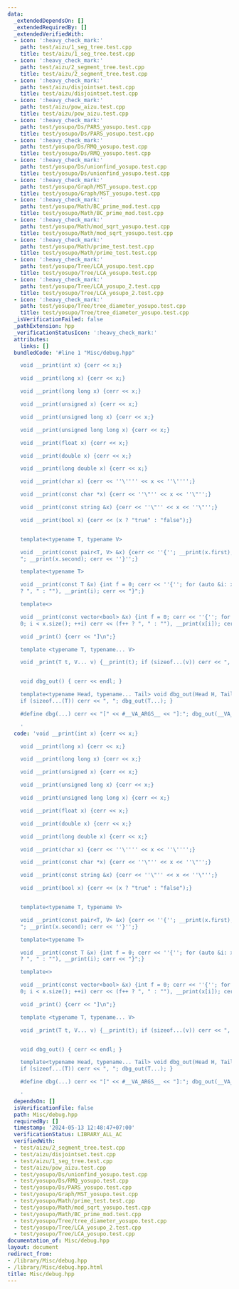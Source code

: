 ```yaml
---
data:
  _extendedDependsOn: []
  _extendedRequiredBy: []
  _extendedVerifiedWith:
  - icon: ':heavy_check_mark:'
    path: test/aizu/1_seg_tree.test.cpp
    title: test/aizu/1_seg_tree.test.cpp
  - icon: ':heavy_check_mark:'
    path: test/aizu/2_segment_tree.test.cpp
    title: test/aizu/2_segment_tree.test.cpp
  - icon: ':heavy_check_mark:'
    path: test/aizu/disjointset.test.cpp
    title: test/aizu/disjointset.test.cpp
  - icon: ':heavy_check_mark:'
    path: test/aizu/pow_aizu.test.cpp
    title: test/aizu/pow_aizu.test.cpp
  - icon: ':heavy_check_mark:'
    path: test/yosupo/Ds/PARS_yosupo.test.cpp
    title: test/yosupo/Ds/PARS_yosupo.test.cpp
  - icon: ':heavy_check_mark:'
    path: test/yosupo/Ds/RMQ_yosupo.test.cpp
    title: test/yosupo/Ds/RMQ_yosupo.test.cpp
  - icon: ':heavy_check_mark:'
    path: test/yosupo/Ds/unionfind_yosupo.test.cpp
    title: test/yosupo/Ds/unionfind_yosupo.test.cpp
  - icon: ':heavy_check_mark:'
    path: test/yosupo/Graph/MST_yosupo.test.cpp
    title: test/yosupo/Graph/MST_yosupo.test.cpp
  - icon: ':heavy_check_mark:'
    path: test/yosupo/Math/BC_prime_mod.test.cpp
    title: test/yosupo/Math/BC_prime_mod.test.cpp
  - icon: ':heavy_check_mark:'
    path: test/yosupo/Math/mod_sqrt_yosupo.test.cpp
    title: test/yosupo/Math/mod_sqrt_yosupo.test.cpp
  - icon: ':heavy_check_mark:'
    path: test/yosupo/Math/prime_test.test.cpp
    title: test/yosupo/Math/prime_test.test.cpp
  - icon: ':heavy_check_mark:'
    path: test/yosupo/Tree/LCA_yosupo.test.cpp
    title: test/yosupo/Tree/LCA_yosupo.test.cpp
  - icon: ':heavy_check_mark:'
    path: test/yosupo/Tree/LCA_yosupo_2.test.cpp
    title: test/yosupo/Tree/LCA_yosupo_2.test.cpp
  - icon: ':heavy_check_mark:'
    path: test/yosupo/Tree/tree_diameter_yosupo.test.cpp
    title: test/yosupo/Tree/tree_diameter_yosupo.test.cpp
  _isVerificationFailed: false
  _pathExtension: hpp
  _verificationStatusIcon: ':heavy_check_mark:'
  attributes:
    links: []
  bundledCode: '#line 1 "Misc/debug.hpp"

    void __print(int x) {cerr << x;}

    void __print(long x) {cerr << x;}

    void __print(long long x) {cerr << x;}

    void __print(unsigned x) {cerr << x;}

    void __print(unsigned long x) {cerr << x;}

    void __print(unsigned long long x) {cerr << x;}

    void __print(float x) {cerr << x;}

    void __print(double x) {cerr << x;}

    void __print(long double x) {cerr << x;}

    void __print(char x) {cerr << ''\'''' << x << ''\'''';}

    void __print(const char *x) {cerr << ''\"'' << x << ''\"'';}

    void __print(const string &x) {cerr << ''\"'' << x << ''\"'';}

    void __print(bool x) {cerr << (x ? "true" : "false");}


    template<typename T, typename V>

    void __print(const pair<T, V> &x) {cerr << ''{''; __print(x.first); cerr << ",
    "; __print(x.second); cerr << ''}'';}

    template<typename T>

    void __print(const T &x) {int f = 0; cerr << ''{''; for (auto &i: x) cerr << (f++
    ? ", " : ""), __print(i); cerr << "}";}

    template<>

    void __print(const vector<bool> &x) {int f = 0; cerr << ''{''; for (size_t i =
    0; i < x.size(); ++i) cerr << (f++ ? ", " : ""), __print(x[i]); cerr << "}";}

    void _print() {cerr << "]\n";}

    template <typename T, typename... V>

    void _print(T t, V... v) {__print(t); if (sizeof...(v)) cerr << ", "; _print(v...);}


    void dbg_out() { cerr << endl; }

    template<typename Head, typename... Tail> void dbg_out(Head H, Tail... T) { __print(H);
    if (sizeof...(T)) cerr << ", "; dbg_out(T...); }

    #define dbg(...) cerr << "[" << #__VA_ARGS__ << "]:"; dbg_out(__VA_ARGS__);

    '
  code: 'void __print(int x) {cerr << x;}

    void __print(long x) {cerr << x;}

    void __print(long long x) {cerr << x;}

    void __print(unsigned x) {cerr << x;}

    void __print(unsigned long x) {cerr << x;}

    void __print(unsigned long long x) {cerr << x;}

    void __print(float x) {cerr << x;}

    void __print(double x) {cerr << x;}

    void __print(long double x) {cerr << x;}

    void __print(char x) {cerr << ''\'''' << x << ''\'''';}

    void __print(const char *x) {cerr << ''\"'' << x << ''\"'';}

    void __print(const string &x) {cerr << ''\"'' << x << ''\"'';}

    void __print(bool x) {cerr << (x ? "true" : "false");}


    template<typename T, typename V>

    void __print(const pair<T, V> &x) {cerr << ''{''; __print(x.first); cerr << ",
    "; __print(x.second); cerr << ''}'';}

    template<typename T>

    void __print(const T &x) {int f = 0; cerr << ''{''; for (auto &i: x) cerr << (f++
    ? ", " : ""), __print(i); cerr << "}";}

    template<>

    void __print(const vector<bool> &x) {int f = 0; cerr << ''{''; for (size_t i =
    0; i < x.size(); ++i) cerr << (f++ ? ", " : ""), __print(x[i]); cerr << "}";}

    void _print() {cerr << "]\n";}

    template <typename T, typename... V>

    void _print(T t, V... v) {__print(t); if (sizeof...(v)) cerr << ", "; _print(v...);}


    void dbg_out() { cerr << endl; }

    template<typename Head, typename... Tail> void dbg_out(Head H, Tail... T) { __print(H);
    if (sizeof...(T)) cerr << ", "; dbg_out(T...); }

    #define dbg(...) cerr << "[" << #__VA_ARGS__ << "]:"; dbg_out(__VA_ARGS__);

    '
  dependsOn: []
  isVerificationFile: false
  path: Misc/debug.hpp
  requiredBy: []
  timestamp: '2024-05-13 12:48:47+07:00'
  verificationStatus: LIBRARY_ALL_AC
  verifiedWith:
  - test/aizu/2_segment_tree.test.cpp
  - test/aizu/disjointset.test.cpp
  - test/aizu/1_seg_tree.test.cpp
  - test/aizu/pow_aizu.test.cpp
  - test/yosupo/Ds/unionfind_yosupo.test.cpp
  - test/yosupo/Ds/RMQ_yosupo.test.cpp
  - test/yosupo/Ds/PARS_yosupo.test.cpp
  - test/yosupo/Graph/MST_yosupo.test.cpp
  - test/yosupo/Math/prime_test.test.cpp
  - test/yosupo/Math/mod_sqrt_yosupo.test.cpp
  - test/yosupo/Math/BC_prime_mod.test.cpp
  - test/yosupo/Tree/tree_diameter_yosupo.test.cpp
  - test/yosupo/Tree/LCA_yosupo_2.test.cpp
  - test/yosupo/Tree/LCA_yosupo.test.cpp
documentation_of: Misc/debug.hpp
layout: document
redirect_from:
- /library/Misc/debug.hpp
- /library/Misc/debug.hpp.html
title: Misc/debug.hpp
---
```

